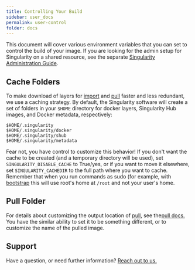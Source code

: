 ```yaml
---
title: Controlling Your Build
sidebar: user_docs
permalink: user-control
folder: docs
---
```


This document will cover various environment variables that you can set to control the build of your image. If you are looking for the admin setup for Singularity on a shared resource, see the separate <a href="/admin-guide">Singularity Administration Guide</a>.


## Cache Folders
To make download of layers for <a href="/docs-import">import</a> and <a href="/docs-pull">pull</a> faster and less redundant, we use a caching strategy. By default, the Singularity software will create a set of folders in your `$HOME` directory for docker layers, Singularity Hub images, and Docker metadata, respectively:

```
$HOME/.singularity
$HOME/.singularity/docker
$HOME/.singularity/shub
$HOME/.singularity/metadata
```

Fear not, you have control to customize this behavior! If you don't want the cache to be created (and a temporary directory will be used), set `SINGULARITY_DISABLE_CACHE` to True/yes, or if you want to move it elsewhere, set `SINGULARITY_CACHEDIR` to the full path where you want to cache. Remember that when you run commands as sudo (for example, with <a href="/docs-bootstrap">bootstrap</a> this will use root's home at `/root` and not your user's home. 

## Pull Folder
For details about customizing the output location of <a href="/docs-pull">pull</a>, see the<a href="/docs-pull">pull docs.</a> You have the similar ability to set it to be something different, or to customize the name of the pulled image.


## Support

Have a question, or need further information? <a href="/support">Reach out to us.</a>
